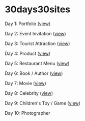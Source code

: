 # 30days30sites
Day 1: Portfolio ([view](https://codepen.io/kathykato/full/KRQOKY/))

Day 2: Event Invitation ([view](https://codepen.io/kathykato/full/rvrKMa/))

Day 3: Tourist Attraction ([view](https://codepen.io/kathykato/full/MqYVOq))

Day 4: Product ([view](https://codepen.io/kathykato/full/gdvjax))

Day 5: Restaurant Menu ([view](https://codepen.io/kathykato/full/KGVzVg))

Day 6: Book / Author ([view](https://codepen.io/kathykato/full/VExpeq))

Day 7: Movie ([view](https://codepen.io/kathykato/full/MzzRve))

Day 8: Celebrity ([view](https://codepen.io/kathykato/full/gQJxjR))

Day 9: Children's Toy / Game ([view](https://codepen.io/kathykato/full/WmGpjN))

Day 10: Photographer
